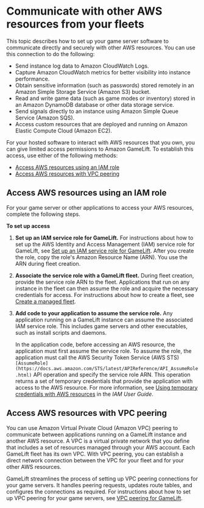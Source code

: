 # Communicate with other AWS resources from your fleets<a name="gamelift-sdk-server-resources"></a>

This topic describes how to set up your game server software to communicate directly and securely with other AWS resources\. You can use this connection to do the following:
+ Send instance log data to Amazon CloudWatch Logs\.
+ Capture Amazon CloudWatch metrics for better visibility into instance performance\.
+ Obtain sensitive information \(such as passwords\) stored remotely in an Amazon Simple Storage Service \(Amazon S3\) bucket\.
+ Read and write game data \(such as game modes or inventory\) stored in an Amazon DynamoDB database or other data storage service\.
+ Send signals directly to an instance using Amazon Simple Queue Service \(Amazon SQS\)\.
+ Access custom resources that are deployed and running on Amazon Elastic Compute Cloud \(Amazon EC2\)\.

For your hosted software to interact with AWS resources that you own, you can give limited access permissions to Amazon GameLift\. To establish this access, use either of the following methods:
+ [Access AWS resources using an IAM role](#gamelift-sdk-server-resources-roles)
+ [Access AWS resources with VPC peering](#gamelift-sdk-server-resources-vpc)

## Access AWS resources using an IAM role<a name="gamelift-sdk-server-resources-roles"></a>

For your game server or other applications to access your AWS resources, complete the following steps\.

**To set up access**

1. **Set up an IAM service role for GameLift\.** For instructions about how to set up the AWS Identity and Access Management \(IAM\) service role for GameLift, see [Set up an IAM service role for GameLift](setting-up-role.md)\. After you create the role, copy the role's Amazon Resource Name \(ARN\)\. You use the ARN during fleet creation\.

1. **Associate the service role with a GameLift fleet\.** During fleet creation, provide the service role ARN to the fleet\. Applications that run on any instance in the fleet can then assume the role and acquire the necessary credentials for access\. For instructions about how to create a fleet, see [Create a managed fleet](fleets-creating.md)\.

1. **Add code to your application to assume the service role\.** Any application running on a GameLift instance can assume the associated IAM service role\. This includes game servers and other executables, such as install scripts and daemons\.

   In the application code, before accessing an AWS resource, the application must first assume the service role\. To assume the role, the application must call the AWS Security Token Service \(AWS STS\) `[AssumeRole](https://docs.aws.amazon.com/STS/latest/APIReference/API_AssumeRole.html)` API operation and specify the service role ARN\. This operation returns a set of temporary credentials that provide the application with access to the AWS resource\. For more information, see [Using temporary credentials with AWS resources](https://docs.aws.amazon.com/IAM/latest/UserGuide/id_credentials_temp_use-resources.html) in the *IAM User Guide*\.

## Access AWS resources with VPC peering<a name="gamelift-sdk-server-resources-vpc"></a>

You can use Amazon Virtual Private Cloud \(Amazon VPC\) peering to communicate between applications running on a GameLift instance and another AWS resource\. A VPC is a virtual private network that you define that includes a set of resources managed through your AWS account\. Each GameLift fleet has its own VPC\. With VPC peering, you can establish a direct network connection between the VPC for your fleet and for your other AWS resources\.

GameLift streamlines the process of setting up VPC peering connections for your game servers\. It handles peering requests, updates route tables, and configures the connections as required\. For instructions about how to set up VPC peering for your game servers, see [VPC peering for GameLift](vpc-peering.md)\.